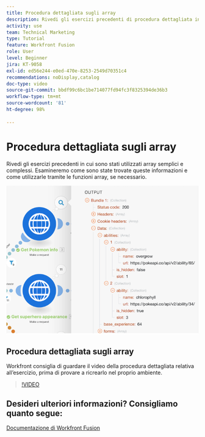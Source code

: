 ```yaml
---
title: Procedura dettagliata sugli array
description: Rivedi gli esercizi precedenti di procedura dettagliata in cui sono stati utilizzati array semplici e complessi in  [!DNL Adobe Workfront Fusion].
activity: use
team: Technical Marketing
type: Tutorial
feature: Workfront Fusion
role: User
level: Beginner
jira: KT-9058
exl-id: ed56e244-e0ed-470e-8253-2549d70351c4
recommendations: noDisplay,catalog
doc-type: video
source-git-commit: bbdf99c6bc1be714077fd94fc3f8325394de36b3
workflow-type: tm+mt
source-wordcount: '81'
ht-degree: 98%

---
```


# Procedura dettagliata sugli array

Rivedi gli esercizi precedenti in cui sono stati utilizzati array semplici e complessi. Esamineremo come sono state trovate queste informazioni e come utilizzarle tramite le funzioni array, se necessario.

![Immagine di uno scenario Fusion](assets/final-functional-bits-and-bobs-1.png)

## Procedura dettagliata sugli array

Workfront consiglia di guardare il video della procedura dettagliata relativa all’esercizio, prima di provare a ricrearlo nel proprio ambiente.

>[!VIDEO](https://video.tv.adobe.com/v/3417988/?quality=12&learn=on&enablevpops=1&captions=ita)


## Desideri ulteriori informazioni? Consigliamo quanto segue:

[Documentazione di Workfront Fusion](https://experienceleague.adobe.com/it/docs/workfront-fusion/using/get-started-with-fusion/understand-workfront-fusion/workfront-fusion-overview)
